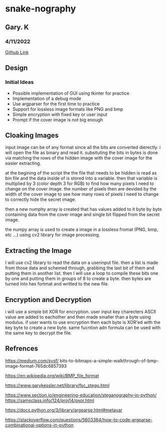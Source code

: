 # snake-nography
## Gary. K
### 4/11/2022

[Github Link](https://github.com/d0ntblink/snake-nography)

## Design

### Initial Ideas

- Possible implementation of GUI using tkinter for practice
- Implementation of a debug mode
- Use argparser for the first time to practice
- Support for lossless image formats like PNG and bmp
- Simple encryption with fixed key or user input
- Prompt if the cover image is not big enough


## Cloaking Images

input image can be of any format since all the bits are converted dierectly. i will open the file as binary and read it. subsituting the bits in bytes is done via matching the rows of the hidden image with the cover image for the easier extracting.

at the begining of the script the the file that needs to be hidden is read as bin file and the data inside of is stored into a variable. then that variable is multiplied by 3 (color depth 3 for RGB) to find how many pixels I need to change on the cover image. the number of pixels then are devided by the width of the cover image to see how many rows of pixels I need to change to correctly hide the secret image.

then a new numphy array is created that has values added to it byte by byte containing data from the cover image and single bit flipped from the secret image.

the numpy array is used to create a image in a lossless fromat (PNG, bmp, etc ...) using cv2 library for image processing.

## Extracting the Image

I will use cv2 library to read the data on a userinput file. then a list is made from those data and schemed through, grabbing the last bit of them and putting them in another list. then I will use a loop to compile these bits one by one and putting them in groups of 8 to create a byte. then bytes are turned into hex fortmat and writted to the new file.

## Encryption and Decryption

i will use a simple bit XOR for encryption. user input key charecters ASCII value are added to eachother and then made smaller than a byte using modulus. if user wants to use encryption then each byte is XOR'ed with the key byte to create a new byte. same fucntion adn formula can be used with the same key to decrypt the file.

## Refrences
https://medium.com/sysf/
bits-to-bitmaps-a-simple-walkthrough-of-bmp-image-format-765dc6857393

https://en.wikipedia.org/wiki/BMP_file_format

https://www.garykessler.net/library/fsc_stego.html

https://www.section.io/engineering-education/steganography-in-python/
https://samsclass.info/124/proj14/pxor.html

https://docs.python.org/3/library/argparse.html#metavar

https://stackoverflow.com/questions/5603364/how-to-code-argparse-combinational-options-in-python